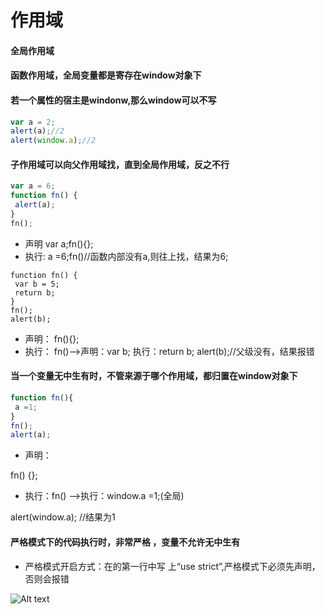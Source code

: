 # 作用域
 #### 全局作用域
 #### 函数作用域，全局变量都是寄存在window对象下
 #### 若一个属性的宿主是windonw,那么window可以不写
```javascript
var a = 2;
alert(a);//2
alert(window.a);//2
```
 #### 子作用域可以向父作用域找，直到全局作用域，反之不行
 ```javascript
 var a = 6;
 function fn() {
  alert(a);
}
fn();
```
- 声明
 var a;fn(){};
- 执行:
 a =6;fn()//函数内部没有a,则往上找，结果为6;
 ```
 function fn() {
  var b = 5;
  return b;
}
fn();
alert(b);
```
- 声明：
 fn(){};
- 执行：
 fn()——>声明：var b;
        执行：return b;
 alert(b);//父级没有，结果报错
 #### 当一个变量无中生有时，不管来源于哪个作用域，都归置在window对象下
 ```javascript
 function fn(){
  a =1;
 }
 fn();
 alert(a);
 ```
 - 声明：

 fn() {};

- 执行：fn() ——>执行：window.a =1;(全局)

 alert(window.a); //结果为1
#### 严格模式下的代码执行时，非常严格 ，变量不允许无中生有
- 严格模式开启方式：在<script></script>的第一行中写 上“use strict”,严格模式下必须先声明，否则会报错

![Alt text](/path/to/img.jpg)
 
